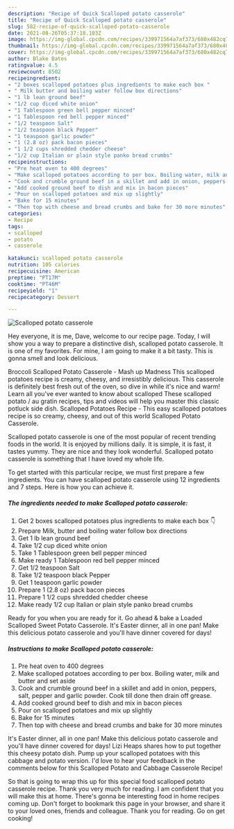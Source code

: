 ```yaml
---
description: "Recipe of Quick Scalloped potato casserole"
title: "Recipe of Quick Scalloped potato casserole"
slug: 582-recipe-of-quick-scalloped-potato-casserole
date: 2021-08-26T05:37:18.103Z
image: https://img-global.cpcdn.com/recipes/339971564a7af373/680x482cq70/scalloped-potato-casserole-recipe-main-photo.jpg
thumbnail: https://img-global.cpcdn.com/recipes/339971564a7af373/680x482cq70/scalloped-potato-casserole-recipe-main-photo.jpg
cover: https://img-global.cpcdn.com/recipes/339971564a7af373/680x482cq70/scalloped-potato-casserole-recipe-main-photo.jpg
author: Blake Bates
ratingvalue: 4.5
reviewcount: 8502
recipeingredient:
- "2 boxes scalloped potatoes plus ingredients to make each box "
- " Milk butter and boiling water follow box directions"
- "1 lb lean ground beef"
- "1/2 cup diced white onion"
- "1 Tablespoon green bell pepper minced"
- "1 Tablespoon red bell pepper minced"
- "1/2 teaspoon Salt"
- "1/2 teaspoon black Pepper"
- "1 teaspoon garlic powder"
- "1 (2.8 oz) pack bacon pieces"
- "1 1/2 cups shredded chedder cheese"
- "1/2 cup Italian or plain style panko bread crumbs"
recipeinstructions:
- "Pre heat oven to 400 degrees"
- "Make scalloped potatoes according to per box. Boiling water, milk and butter and set aside"
- "Cook and crumble ground beef in a skillet and add in onion, peppers, salt, pepper and garlic powder. Cook till done then drain off grease."
- "Add cooked ground beef to dish and mix in bacon pieces"
- "Pour on scalloped potatoes and mix up slightly"
- "Bake for 15 minutes"
- "Then top with cheese and bread crumbs and bake for 30 more minutes"
categories:
- Recipe
tags:
- scalloped
- potato
- casserole

katakunci: scalloped potato casserole 
nutrition: 105 calories
recipecuisine: American
preptime: "PT17M"
cooktime: "PT46M"
recipeyield: "1"
recipecategory: Dessert

---
```



![Scalloped potato casserole](https://img-global.cpcdn.com/recipes/339971564a7af373/680x482cq70/scalloped-potato-casserole-recipe-main-photo.jpg)

Hey everyone, it is me, Dave, welcome to our recipe page. Today, I will show you a way to prepare a distinctive dish, scalloped potato casserole. It is one of my favorites. For mine, I am going to make it a bit tasty. This is gonna smell and look delicious.

Broccoli Scalloped Potato Casserole - Mash up Madness This scalloped potatoes recipe is creamy, cheesy, and irresistibly delicious. This casserole is definitely best fresh out of the oven, so dive in while it&#39;s nice and warm! Learn all you&#39;ve ever wanted to know about scalloped These scalloped potato / au gratin recipes, tips and videos will help you master this classic potluck side dish. Scalloped Potatoes Recipe - This easy scalloped potatoes recipe is so creamy, cheesy, and out of this world Scalloped Potato Casserole.

Scalloped potato casserole is one of the most popular of recent trending foods in the world. It is enjoyed by millions daily. It is simple, it is fast, it tastes yummy. They are nice and they look wonderful. Scalloped potato casserole is something that I have loved my whole life.


To get started with this particular recipe, we must first prepare a few ingredients. You can have scalloped potato casserole using 12 ingredients and 7 steps. Here is how you can achieve it.

<!--inarticleads1-->

##### The ingredients needed to make Scalloped potato casserole:

1. Get 2 boxes scalloped potatoes plus ingredients to make each box 👇
1. Prepare  Milk, butter and boiling water follow box directions
1. Get 1 lb lean ground beef
1. Take 1/2 cup diced white onion
1. Take 1 Tablespoon green bell pepper minced
1. Make ready 1 Tablespoon red bell pepper minced
1. Get 1/2 teaspoon Salt
1. Take 1/2 teaspoon black Pepper
1. Get 1 teaspoon garlic powder
1. Prepare 1 (2.8 oz) pack bacon pieces
1. Prepare 1 1/2 cups shredded chedder cheese
1. Make ready 1/2 cup Italian or plain style panko bread crumbs


Ready for you when you are ready for it. Go ahead &amp; bake a Loaded Scalloped Sweet Potato Casserole. It&#39;s Easter dinner, all in one pan! Make this delicious potato casserole and you&#39;ll have dinner covered for days! 

<!--inarticleads2-->

##### Instructions to make Scalloped potato casserole:

1. Pre heat oven to 400 degrees
1. Make scalloped potatoes according to per box. Boiling water, milk and butter and set aside
1. Cook and crumble ground beef in a skillet and add in onion, peppers, salt, pepper and garlic powder. Cook till done then drain off grease.
1. Add cooked ground beef to dish and mix in bacon pieces
1. Pour on scalloped potatoes and mix up slightly
1. Bake for 15 minutes
1. Then top with cheese and bread crumbs and bake for 30 more minutes


It&#39;s Easter dinner, all in one pan! Make this delicious potato casserole and you&#39;ll have dinner covered for days! Lizi Heaps shares how to put together this cheesy potato dish. Pump up your scalloped potatoes with this cabbage and potato version. I&#39;d love to hear your feedback in the comments below for this Scalloped Potato and Cabbage Casserole Recipe! 

So that is going to wrap this up for this special food scalloped potato casserole recipe. Thank you very much for reading. I am confident that you will make this at home. There's gonna be interesting food in home recipes coming up. Don't forget to bookmark this page in your browser, and share it to your loved ones, friends and colleague. Thank you for reading. Go on get cooking!
